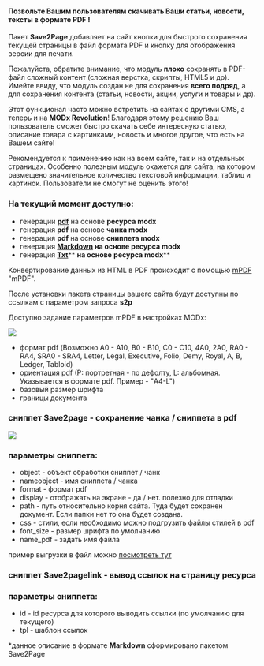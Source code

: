 #### Позвольте Вашим пользователям скачивать Ваши статьи, новости, тексты в формате PDF ! 

Пакет **Save2Page** добавляет на сайт кнопки для быстрого сохранения текущей страницы в файл формата PDF и кнопку для отображения версии для печати.   
  
Пожалуйста, обратите внимание, что модуль **плохо** сохранять в PDF-файл сложный контент (сложная верстка, скрипты, HTML5 и др). Имейте ввиду, что модуль создан не для сохранения **всего подряд**, а для сохранения контента (статьи, новости, акции, услуги и товары и др).  
  
Этот функционал часто можно встретить на сайтах с другими CMS, а теперь и на **MODx Revolution**! Благодаря этому решению Ваш пользователь сможет быстро скачать себе интересную статью, описание товара с картинками, новость и многое другое, что есть на Вашем сайте!   
  
Рекомендуется к применению как на всем сайте, так и на отдельных страницах. Особенно полезным модуль окажется для сайта, на котором размещено значительное количество текстовой информации, таблиц и картинок. Пользователи не смогут не оценить этого! 

### На текущий момент доступно:

- генерации [**pdf**][0] на основе **ресурса modx**
- генерация **pdf** на основе **чанка modx**
- генерация **pdf** на основе **сниппета modx**
- генерация **[Markdown][1] **на основе** **ресурса modx****
- генерация **[Txt][2]**** **на основе** **ресурса modx****

Конвертирование данных из HTML в PDF происходит с помощью [mPDF][3] "mPDF".

После установки пакета страницы вашего сайта будут доступны по ссылкам с параметром запроса **s2p**

Доступно задание параметров mPDF в настройках MODx:

[![](https://file.modx.pro/files/3/2/7/32765c451cddbcbd0c8997731636f505s.jpg)](https://file.modx.pro/files/3/2/7/32765c451cddbcbd0c8997731636f505.png)

- формат pdf (Возможно A0 - A10, B0 - B10, C0 - C10, 4A0, 2A0, RA0 - RA4, SRA0 - SRA4, Letter, Legal, Executive, Folio, Demy, Royal, A, B, Ledger, Tabloid)
- ориентация pdf (P: портретная - по дефолту, L: альбомная. Указывается в формате pdf. Пример - &quot;A4-L&quot;)
- базовый размер шрифта
- границы документа

### сниппет Save2page - сохранение чанка / сниппета в pdf

[![](https://file.modx.pro/files/5/7/1/57173668cc8975edee4617f1897847e9s.jpg)](https://file.modx.pro/files/5/7/1/57173668cc8975edee4617f1897847e9.png)

### параметры сниппета:

- object - объект обработки сниппет / чанк
- nameobject - имя сниппета / чанка
- format - формат pdf
- display - отображать на экране - да / нет. полезно для отладки
- path - путь относительно корня сайта. Туда будет сохранен документ. Если папки нет то она будет создана.
- css - стили, если необходимо можно подгрузить файлы стилей в pdf
- font_size - размер шрифта по умолчанию
- name_pdf - задать имя файла

пример выгрузки в файл можно [посмотреть тут][4]

### сниппет Save2pagelink - вывод ссылок на страницу ресурса

### параметры сниппета:

- id - id ресурса для которого выводить ссылки (по умолчанию для текущего)
- tpl - шаблон ссылок

*данное описание в формате **Markdown** сформировано пакетом Save2Page

[0]: http://s2p.vgrish.ru/?s2p=pdf&download=0
[1]: http://s2p.vgrish.ru/?s2p=md&download=0
[2]: http://s2p.vgrish.ru/?s2p=text&download=0
[3]: https://github.com/finwe/mpdf
[4]: http://s2p.vgrish.ru/primer-vyigruzki-v-fajl.html